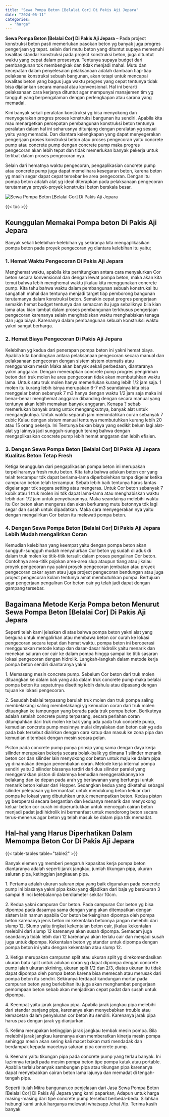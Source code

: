 ```yaml
---
title: "Sewa Pompa Beton [Belalai Cor] Di Pakis Aji Jepara"
date: "2024-06-11"
categories: 
  - "harga"
---
```


**Sewa Pompa Beton \[Belalai Cor\] Di Pakis Aji Jepara** – Pada project konstruksi beton pasti memerlukan pasokan beton yg banyak juga progres pengerjaan yg tepat. selain dari mutu beton yang dituntut supaya memenuhi kwalitas standar konstruksi pada project konstruksi beton, juga dituntut waktu yang cepat dalam prosesnya. Tentunya supaya budget dari pembangunan tdk membengkak dan tidak menjadi mahal. Mutu dan kecepatan dalam penyelesaian pelaksanaan adalah dambaan tiap-tiap pelaksana konstruksi sebuah bangunan, akan tetapi untuk mencapai kwalitas beton yang bagus juga waktu progres yang cepat tentunya tidak bisa dijalankan secara manual atau konvensional. Hal ini berarti pelaksanaan cara kerjanya dituntut agar mempunyai manajemen tim yg tangguh yang berpengalaman dengan perlengkapan atau sarana yang memadai.

Kini banyak sekali peralatan konstruksi yg bisa menyokong dan menyegerakan progres proses konstruksi bangunan itu sendiri. Apabila kita mau menargetkan percepatan pembangunan konstruksi beton tentunya peralatan dalam hal ini seharusnya ditunjang dengan peralatan yg sesuai yaitu yang memadai. Dan diantara kelengkapan yang dapat menyegerakan pengerjaan proses konstruksi beton atau proses pengecoran yaitu concrete pump atau concrete pump dengan concrete pump maka progres pengecoran akan lebih tepat dan tidak memerlukan banyak pekerja untuk terlibat dalam proses pengecoran nya.

Selain dari hematnya waktu pengecoran, pengaplikasian concrete pump atau concrete pump juga dapat memelihara kesegaran beton, karena beton yg masih segar dapat cepat tersebar ke area pengecoran. Dengan itu pompa beton adalah alat yg ideal diterapkan pada pelaksanaan pengecoran terutamanya proyek-proyek konstruksi beton berskala besar.

![Sewa Pompa Beton [Belalai Cor] Di Pakis Aji Jepara](/images/sewa-concrete-pump-32.png)

{{< toc >}}

## Keunggulan Memakai Pompa beton Di Pakis Aji Jepara

Banyak sekali kelebihan-kelebihan yg sekiranya kita mengaplikasikan pompa beton pada proyek pengecoran yg diantara kelebihan itu yaitu;

### 1\. Hemat Waktu Pengecoran Di Pakis Aji Jepara

Menghemat waktu, apabila kita perhitungkan antara cara menyalurkan Cor beton secara konvensional dan dengan lewat pompa beton, maka akan kita temui bahwa lebih menghemat waktu jikalau kita menggunakan concrete pump. Kita tahu bahwa waktu dalam pembangunan sebuah konstruksi itu sangatlah mahal dan tentunya menjadi target tiap pemborong bangunan terutamanya dalam konstruksi beton. Semakin cepat progres pengerjaan semakin hemat budget tentunya dan semacam itu juga sebaliknya bila kian lama atau kian lambat dalam proses pembangunan terkhusus pengerjaan pengecoran karenanya selain menghabiskan waktu menghabiskan tenaga dan juga biaya. Karenanya dalam pembangunan sebuah konstruksi waktu yakni sangat berharga.

### 2\. Hemat Biaya Pengecoran Di Pakis Aji Jepara

Kelebihan yg kedua dari penerapan pompa beton ini yakni hemat biaya. Apabila kita bandingkan antara pelaksanaan pengecoran secara manual dan pelaksanaan pengecoran dengan sistem sistem otomatis atau menggunakan mesin Maka akan banyak sekali perbedaan, diantaranya yakni anggaran. Dengan menerapkan concrete pump progres pengiriman beton dari truk molen ke area pengecoran tidak akan membutuhkan waktu lama. Untuk satu truk molen hanya memerlukan kurang lebih 1/2 jam saja. 1 molen itu kurang lebih isinya merupakan 6-7 m3 seandainya kita bisa menggelar beton sebanyak 7 m3 hanya dengan waktu 1/2 jam saja maka ini benar-benar menghemat anggaran dibanding dengan secara manual yang tentunya akan lebih memakan banyak anggaran. Kenapa ? sebab memerlukan banyak orang untuk mengangkutnya, banyak alat untuk mengangkutnya. Untuk waktu separuh jam memindahkan coran sebanyak 7 cubic Kalau dengan sistem manual tentunya membutuhkan kurang lebih 20 atau 15 orang pekerja. Ini Tentunya bukan biaya yang sedikit belum lagi alat-alat yg lainnya jadi sungguh-sungguh terang bahwa dengan mengaplikasikan concrete pump lebih hemat anggaran dan lebih efisien.

### 3\. Dengan Sewa Pompa Beton \[Belalai Cor\] Di Pakis Aji Jepara Kualitas Beton Tetap Fresh

Ketiga keunggulan dari pengaplikasian pompa beton ini merupakan terpeliharanya fresh mutu beton. Kita tahu bahwa adukan beton cor yang telah tercampur tdk dapat berlama-lama diperbolehkan tanpa digelar ketika campuran beton telah tercampur. Sebab lebih baik tentunya harus lantas digelar agar tdk segera setting atau mengeras. Untuk Cor beton sebanyak 7 kubik atau 1 truk molen ini tdk dapat lama-lama atau menghabiskan waktu lebih dari 1/2 jam untuk penyebarannya. Maka seandainya melebihi waktu itu Cor beton akan mengeras dan akan berkurang mutu betonnya tdk lagi segar dan susah untuk dipadatkan. Maka cara menyegerakan nya yaitu dengan mengalirkan Cor beton itu melewati pompa beton.

### 4\. Dengan Sewa Pompa Beton \[Belalai Cor\] Di Pakis Aji Jepara Lebih Mudah mengalirkan Coran

Kemudian kelebihan yang keempat yaitu dengan pompa beton akan sungguh-sungguh mudah menyalurkan Cor beton yg sudah di aduk di dalam truk molen ke titik-titik tersulit dalam proses pengaliran Cor beton. Contohnya area-titik pojokan area-area slup ataupun tiang atau jikalau proyek pengecoran nya yakni proyek pengecoran jembatan atau proyek pengecoran cakar ayam atau juga project pengecoran bendungan atau juga project pengecoran kolam tentunya amat membutuhkan pompa. Bertujuan agar pengerjaan pengaliran Cor beton cair yg telah jadi dapat dengan gampang tersebar.

## Bagaimana Metode Kerja Pompa beton Menurut Sewa Pompa Beton \[Belalai Cor\] Di Pakis Aji Jepara

Seperti telah kami jelaskan di atas bahwa pompa beton yakni alat yang berguna untuk mengalirkan atau membawa beton cor curah ke lokasi pengecoran secara tepat dan hemat waktu. pompa beton ini beroperasi menggunakan metode katup dan dasar-dasar hidrolik yaitu menarik dan menekan saluran cor cair ke dalam pompa hingga sampai ke titik sasaran lokasi pengecoran dengan hidrolik. Langkah-langkah dalam metode kerja pompa beton sendiri diantaranya yakni

1\. Memasang mesin concrete pump. Sebelum Cor beton dari truk molen dituangkan ke dalam bak yang ada dalam truk concrete pump maka belalai pompa beton itu sepatutnya disetting lebih dahulu atau dipasang dengan tujuan ke lokasi pengecoran.

2\. Sesudah belalai terpasang barulah truk molen dan truk pompa saling membelakangi saling membelakangi yg kemudian coran dari truk molen dituangkan ke tampungan yang berada pada truk pompa beton. Berikutnya adalah setelah concrete pump terpasang, secara perlahan coran ditumpahkan dari truk molen ke bak yang ada pada truk concrete pump, kemudian concrete pump mesinnya mulai dinyalakan dan beton cair yg ada pada bak tersebut dialirkan dengan cara katup dan masuk ke zona pipa dan kemudian ditembak dengan mesin secara pelan.

Piston pada concrete pump punya prinsip yang sama dengan daya kerja silinder merupakan bekerja secara bolak-balik yg dimana 1 silinder menarik beton cor dan silinder lain menyokong cor beton untuk maju ke dalam pipa yg dinamakan dengan penembakan coran. Metode kerja internal pompa sendiri yaitu 2 silinder biasanya terdiri dari dua silinder paralel yang menggerakkan piston di dalamnya kemudian menggerakkannya ke belakang dan ke depan pada arah yg berlawanan yang berfungsi untuk menarik beton keluar dari Hopper. Sedangkan kedua yang diketahui sebagai silinder pelepasan yg bermanfaat untuk mendukung beton keluar dari pompa ke lokasi yang dibutuhkan untuk menempatkan beton. Kedua piston yg beroperasi secara bergantian dan keduanya menarik dan menyokong keluar beton cor curah ini diperuntukkan untuk mencegah cairan beton menjadi padat jadi hidrolik ini bermanfaat untuk mendorong beton secara terus-menerus agar beton yg telah masuk ke dalam pipa tdk memadat.

## Hal-hal yang Harus Diperhatikan Dalam Memompa Beton Cor Di Pakis Aji Jepara

{{< table-tables table="table2" >}}

Banyak elemen yg memberi pengaruh kapasitas kerja pompa beton diantaranya adalah seperti jarak jangkau, jumlah tikungan pipa, ukuran saluran pipa, ketinggian jangkauan pipa.

1\. Pertama adalah ukuran saluran pipa yang baik digunakan pada concrete pump ini biasanya yakni pipa kaku yang dijadikan dari baja yg berukuran 3 sampai 8 inci ketebalannya berdiameter sekitar 10cm.

2\. Kedua yakni campuran Cor beton. Pada campuran Cor beton yg bisa dipompa pada dasarnya sama dengan yang akan ditempatkan dengan sistem lain namun apabila Cor beton berkeinginan dipompa oleh pompa beton karenanya jenis beton ini kekentalan betonnya jangan melebihi dari slump 12. Slump yaitu tingkat kekentalan beton cair, jikalau kekentalan melebihi dari slump 12 karenanya akan susah dipompa. Semacam juga seandainya tidak lebih dari 12 karenanya akan terlalu cair dan menjadi susah juga untuk dipompa. Kekentalan beton yg standar untuk dipompa dengan pompa beton ini yaitu dengan kekentalan atau slump 12.

3\. Ketiga merupakan campuran split atau ukuran split yg direkomendasikan ukuran batu split untuk adukan coran yg dapat dipompa dengan concrete pump ialah ukuran skrining, ukuran split 1/2 dan 2/3, diatas ukuran itu tidak dapat dipompa oleh pompa beton karena bisa memecah atau merusak dari pompa beton itu sendiri. Sekiranya terdapat kandungan mortar pada campuran beton yang berlebihan itu juga akan menghambat pengerjaan pemompaan beton sebab akan menjadikan cepat padat dan susah untuk dipompa.

4\. Keempat yaitu jarak jangkau pipa. Apabila jarak jangkau pipa melebihi dari standar panjang pipa, karenanya akan menyebabkan trouble atau kemacetan dalam penyaluran cor beton itu sendiri. Karenanya jarak pipa harus pas dengan jarak yg dianjurkan.

5\. Kelima merupakan ketinggian jarak jangkau tembak mesin pompa. Bila melebihi jarak jangkau karenanya akan memberatkan kinerja mesin pompa sehingga mesin akan sering kali macet bakan mati mendadak dan berdampak kepada macetnya saluran pipa concrete pump.

6\. Keenam yaitu tikungan pipa pada concrete pump yang terlau banyak. Ini lazimnya terjadi pada mesim pompa beton tipe pompa katak atau portable. Apabila terlalu bnanyak sambungan pipa atau tikungan pipa karenanya dapat menyebabkan cairan beton lama lajunya dan memadat di tengah-tengah pipa.

Seperti itulah Mitra bangunan.co penjelasan dari Jasa Sewa Pompa Beton \[Belalai Cor\] Di Pakis Aji Jepara yang kami paparkan, Adapun untuk harga masing-masing dari tipe concrete pump tersebut berbeda-beda. Silahkan hubungi kami untuk harganya melewati whatsapp /chat /tlp. Terima kasih banyak
